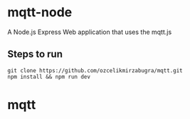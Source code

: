 # mqtt-node

A Node.js Express Web application that uses the mqtt.js

## Steps to run

`git clone https://github.com/ozcelikmirzabugra/mqtt.git`  
`npm install && npm run dev`
# mqtt

